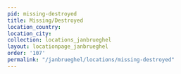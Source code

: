 ```yaml
---
pid: missing-destroyed
title: Missing/Destroyed
location_country:
location_city:
collection: locations_janbrueghel
layout: locationpage_janbrueghel
order: '107'
permalink: "/janbrueghel/locations/missing-destroyed"
---
```

